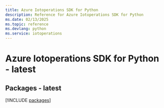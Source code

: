 ```yaml
---
title: Azure Iotoperations SDK for Python
description: Reference for Azure Iotoperations SDK for Python
ms.date: 02/13/2025
ms.topic: reference
ms.devlang: python
ms.service: iotoperations
---
```

# Azure Iotoperations SDK for Python - latest
## Packages - latest
[!INCLUDE [packages](iotoperations-index.md)]